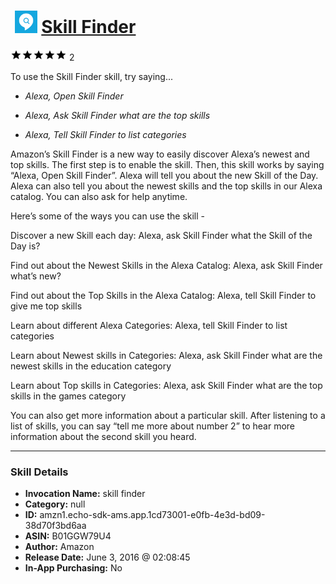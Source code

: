 # &nbsp;<img src="skill_icon" alt="Skill Finder icon" width="36"> [Skill Finder](http://alexa.amazon.com/#skills/amzn1.echo-sdk-ams.app.1cd73001-e0fb-4e3d-bd09-38d70f3bd6aa)
![5 stars](../../images/ic_star_black_18dp_1x.png)![5 stars](../../images/ic_star_black_18dp_1x.png)![5 stars](../../images/ic_star_black_18dp_1x.png)![5 stars](../../images/ic_star_black_18dp_1x.png)![5 stars](../../images/ic_star_black_18dp_1x.png) 2

To use the Skill Finder skill, try saying...

* *Alexa, Open Skill Finder*

* *Alexa, Ask Skill Finder what are the top skills*

* *Alexa, Tell Skill Finder to list categories*

Amazon’s Skill Finder is a new way to easily discover Alexa’s newest and top skills. The first step is to enable the skill. Then, this skill works by saying “Alexa, Open Skill Finder”.  Alexa will tell you about the new Skill of the Day. Alexa can also tell you about the newest skills and the top skills in our Alexa catalog. You can also ask for help anytime.

Here’s some of the ways you can use the skill -
 
Discover a new Skill each day:
Alexa, ask Skill Finder what the Skill of the Day is?
 
Find out about the Newest Skills in the Alexa Catalog:
Alexa, ask Skill Finder what’s new?
 
Find out about the Top Skills in the Alexa Catalog:
Alexa, tell Skill Finder to give me top skills
 
Learn about different Alexa Categories:
Alexa, tell Skill Finder to list categories
 
Learn about Newest skills in Categories:
Alexa, ask Skill Finder what are the newest skills in the education category
 
Learn about Top skills in Categories:
Alexa, ask Skill Finder what are the top skills in the games category
 
 
You can also get more information about a particular skill. After listening to a list of skills, you can say “tell me more about number 2” to hear more information about the second skill you heard.

***

### Skill Details

* **Invocation Name:** skill finder
* **Category:** null
* **ID:** amzn1.echo-sdk-ams.app.1cd73001-e0fb-4e3d-bd09-38d70f3bd6aa
* **ASIN:** B01GGW79U4
* **Author:** Amazon
* **Release Date:** June 3, 2016 @ 02:08:45
* **In-App Purchasing:** No
